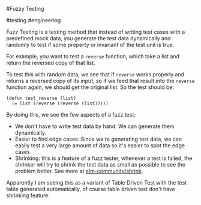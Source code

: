 #Fuzzy Testing

#testing #engineering

Fuzz Testing is a testing method that instead of writing test cases with a predefined mock data, you generate the test data dynamically and randomly to test if some property or invariant of the test unit is true.

For example, you want to test a `reverse` function, which take a list and return the reversed copy of that list.

To test this with random data, we see that if `reverse` works properly and returns a reversed copy of its input, so if we feed that result into the `reverse` function again, we should get the original list. So the test should be:

```
(defun test_reverse (list)
  (= list (reverse (reverse (list)))))
```

By doing this, we see the few aspects of a fuzz test:

- We don't have to write test data by hand: We can generate them dynamically.
- Easier to find edge cases: Since we're generating test data, we can easily test a very large amount of data so it's easier to spot the edge cases
- Shrinking: this is a feature of a fuzz tester, whenever a test is failed, the shrinker will try to shrink the test data as small as possible to see the problem better. See more at [elm-community/shrink](https://package.elm-lang.org/packages/elm-community/shrink/latest/).

Apparently I am seeing this as a variant of Table Driven Test with the test table generated automatically, of course table driven test don't have shrinking feature.